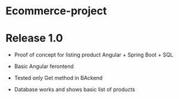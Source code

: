 # Ecommerce-project

# Release 1.0

- Proof of concept for listing product Angular + Spring Boot + SQL 

- Basic Angular ferontend

- Tested only Get method in BAckend 

- Database works and shows basic list of products



